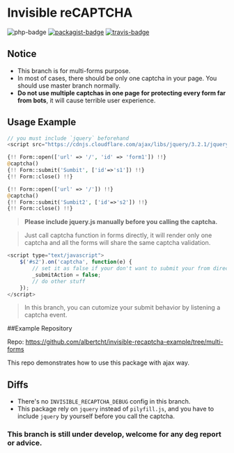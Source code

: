 Invisible reCAPTCHA
==========
![php-badge](https://img.shields.io/badge/php-%3E%3D%205.6-8892BF.svg)
[![packagist-badge](https://img.shields.io/packagist/v/albertcht/invisible-recaptcha.svg)](https://packagist.org/packages/albertcht/invisible-recaptcha)
[![travis-badge](https://api.travis-ci.org/albertcht/invisible-recaptcha.svg?branch=multi-forms)](https://travis-ci.org/albertcht/invisible-recaptcha)

## Notice
* This branch is for multi-forms purpose.
* In most of cases, there should be only one captcha in your page. You should use master branch normally.
* **Do not use multiple captchas in one page for protecting every form far from bots**, it will cause terrible user experience.

## Usage Example
```php
// you must include `jquery` beforehand
<script src="https://cdnjs.cloudflare.com/ajax/libs/jquery/3.2.1/jquery.min.js"></script>

{!! Form::open(['url' => '/', 'id' => 'form1']) !!}
@captcha()
{!! Form::submit('Sumbit', ['id'=>'s1']) !!}
{!! Form::close() !!}

{!! Form::open(['url' => '/']) !!}
@captcha()
{!! Form::submit('Sumbit2', ['id'=>'s2']) !!}
{!! Form::close() !!}
```
> **Please include jquery.js manually before you calling the captcha.**

> Just call captcha function in forms directly, it will render only one captcha and all the forms will share the same captcha validation.

```javascript
<script type="text/javascript">
    $('#s2').on('captcha', function(e) {
        // set it as false if your don't want to submit your from directly
        _submitAction = false;
        // do other stuff
    });
</script>
```
> In this branch, you can cutomize your submit behavior by listening a captcha event.

##Example Repository

Repo: https://github.com/albertcht/invisible-recaptcha-example/tree/multi-forms

This repo demonstrates how to use this package with ajax way.

## Diffs
* There's no `INVISIBLE_RECAPTCHA_DEBUG` config in this branch.
* This package rely on `jquery` instead of `pilyfill.js`, and you have to include `jquery` by yourself before you call the captcha.

### This branch is still under develop, welcome for any deg report or advice.
